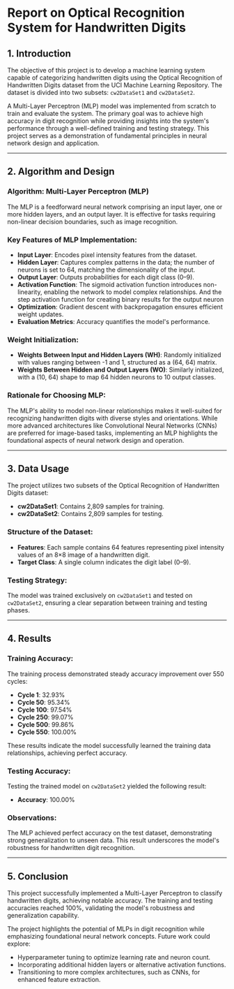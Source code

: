 # Report on Optical Recognition System for Handwritten Digits

## 1. Introduction
The objective of this project is to develop a machine learning system capable of categorizing handwritten digits using the Optical Recognition of Handwritten Digits dataset from the UCI Machine Learning Repository. The dataset is divided into two subsets: `cw2DataSet1` and `cw2DataSet2`.

A Multi-Layer Perceptron (MLP) model was implemented from scratch to train and evaluate the system. The primary goal was to achieve high accuracy in digit recognition while providing insights into the system's performance through a well-defined training and testing strategy. This project serves as a demonstration of fundamental principles in neural network design and application.

---

## 2. Algorithm and Design

### Algorithm: Multi-Layer Perceptron (MLP)
The MLP is a feedforward neural network comprising an input layer, one or more hidden layers, and an output layer. It is effective for tasks requiring non-linear decision boundaries, such as image recognition.

### Key Features of MLP Implementation:
- **Input Layer**: Encodes pixel intensity features from the dataset.
- **Hidden Layer**: Captures complex patterns in the data; the number of neurons is set to 64, matching the dimensionality of the input.
- **Output Layer**: Outputs probabilities for each digit class (0–9).
- **Activation Function**: The sigmoid activation function introduces non-linearity, enabling the network to model complex relationships. And the step activation function for creating binary results for the output neuron
- **Optimization**: Gradient descent with backpropagation ensures efficient weight updates.
- **Evaluation Metrics**: Accuracy quantifies the model's performance.

### Weight Initialization:
- **Weights Between Input and Hidden Layers (WH)**: Randomly initialized with values ranging between -1 and 1, structured as a (64, 64) matrix.
- **Weights Between Hidden and Output Layers (WO)**: Similarly initialized, with a (10, 64) shape to map 64 hidden neurons to 10 output classes.

### Rationale for Choosing MLP:
The MLP's ability to model non-linear relationships makes it well-suited for recognizing handwritten digits with diverse styles and orientations. While more advanced architectures like Convolutional Neural Networks (CNNs) are preferred for image-based tasks, implementing an MLP highlights the foundational aspects of neural network design and operation.

---

## 3. Data Usage
The project utilizes two subsets of the Optical Recognition of Handwritten Digits dataset:
- **cw2DataSet1**: Contains 2,809 samples for training.
- **cw2DataSet2**: Contains 2,809 samples for testing.

### Structure of the Dataset:
- **Features**: Each sample contains 64 features representing pixel intensity values of an 8×8 image of a handwritten digit.
- **Target Class**: A single column indicates the digit label (0–9).

### Testing Strategy:
The model was trained exclusively on `cw2DataSet1` and tested on `cw2DataSet2`, ensuring a clear separation between training and testing phases.

---

## 4. Results

### Training Accuracy:
The training process demonstrated steady accuracy improvement over 550 cycles:
- **Cycle 1**: 32.93%
- **Cycle 50**: 95.34%
- **Cycle 100**: 97.54%
- **Cycle 250**: 99.07%
- **Cycle 500**: 99.86%
- **Cycle 550**: 100.00%

These results indicate the model successfully learned the training data relationships, achieving perfect accuracy.

### Testing Accuracy:
Testing the trained model on `cw2DataSet2` yielded the following result:
- **Accuracy**: 100.00%

### Observations:
The MLP achieved perfect accuracy on the test dataset, demonstrating strong generalization to unseen data. This result underscores the model's robustness for handwritten digit recognition.

---

## 5. Conclusion
This project successfully implemented a Multi-Layer Perceptron to classify handwritten digits, achieving notable accuracy. The training and testing accuracies reached 100%, validating the model's robustness and generalization capability.

The project highlights the potential of MLPs in digit recognition while emphasizing foundational neural network concepts. Future work could explore:
- Hyperparameter tuning to optimize learning rate and neuron count.
- Incorporating additional hidden layers or alternative activation functions.
- Transitioning to more complex architectures, such as CNNs, for enhanced feature extraction.
